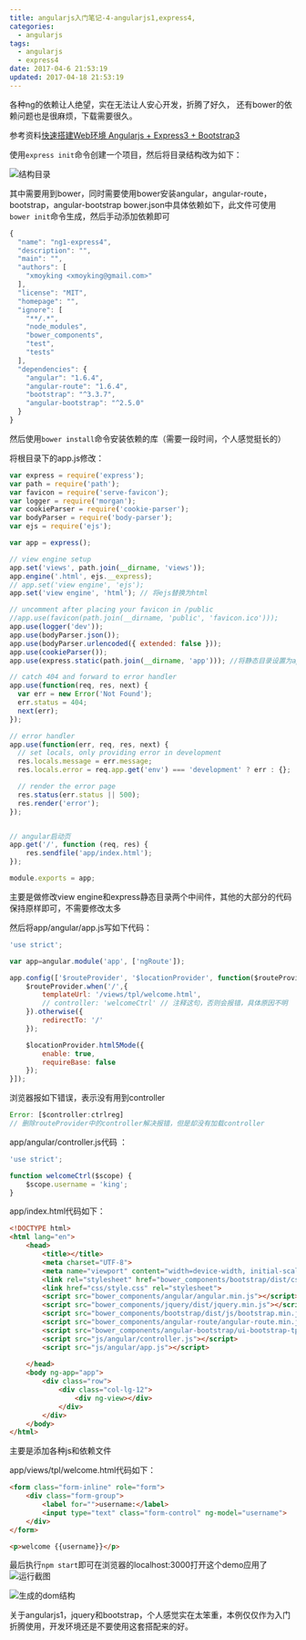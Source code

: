 ```yaml
---
title: angularjs入门笔记-4-angularjs1,express4,
categories:
  - angularjs
tags:
  - angularjs
  - express4
date: 2017-04-6 21:53:19
updated: 2017-04-18 21:53:19
---
```


各种ng的依赖让人绝望，实在无法让人安心开发，折腾了好久， 还有bower的依赖问题也是很麻烦，下载需要很久。

参考资料[快速搭建Web环境 Angularjs + Express3 + Bootstrap3](http://blog.fens.me/angularjs-express3-bootstrap3/)

使用`express init`命令创建一个项目，然后将目录结构改为如下：

![结构目录](1.png)

其中需要用到bower，同时需要使用bower安装angular，angular-route，bootstrap，angular-bootstrap
bower.json中具体依赖如下，此文件可使用`bower init`命令生成，然后手动添加依赖即可
```js
{
  "name": "ng1-express4",
  "description": "",
  "main": "",
  "authors": [
    "xmoyking <xmoyking@gmail.com>"
  ],
  "license": "MIT",
  "homepage": "",
  "ignore": [
    "**/.*",
    "node_modules",
    "bower_components",
    "test",
    "tests"
  ],
  "dependencies": {
    "angular": "1.6.4",
    "angular-route": "1.6.4",
    "bootstrap": "^3.3.7",
    "angular-bootstrap": "^2.5.0"
  }
}
```
然后使用`bower install`命令安装依赖的库（需要一段时间，个人感觉挺长的）

将根目录下的app.js修改：
```js
var express = require('express');
var path = require('path');
var favicon = require('serve-favicon');
var logger = require('morgan');
var cookieParser = require('cookie-parser');
var bodyParser = require('body-parser');
var ejs = require('ejs');

var app = express();

// view engine setup
app.set('views', path.join(__dirname, 'views'));
app.engine('.html', ejs.__express);
// app.set('view engine', 'ejs'); 
app.set('view engine', 'html'); // 将ejs替换为html

// uncomment after placing your favicon in /public
//app.use(favicon(path.join(__dirname, 'public', 'favicon.ico')));
app.use(logger('dev'));
app.use(bodyParser.json());
app.use(bodyParser.urlencoded({ extended: false }));
app.use(cookieParser());
app.use(express.static(path.join(__dirname, 'app'))); //将静态目录设置为app目录，元public目录没有使用

// catch 404 and forward to error handler
app.use(function(req, res, next) {
  var err = new Error('Not Found');
  err.status = 404;
  next(err);
});

// error handler
app.use(function(err, req, res, next) {
  // set locals, only providing error in development
  res.locals.message = err.message;
  res.locals.error = req.app.get('env') === 'development' ? err : {};

  // render the error page
  res.status(err.status || 500);
  res.render('error');
});


// angular启动页
app.get('/', function (req, res) {
    res.sendfile('app/index.html');
});

module.exports = app;
```
主要是做修改view engine和express静态目录两个中间件，其他的大部分的代码保持原样即可，不需要修改太多


然后将app/angular/app.js写如下代码：
```js
'use strict';

var app=angular.module('app', ['ngRoute']);

app.config(['$routeProvider', '$locationProvider', function($routeProvider, $locationProvider){
    $routeProvider.when('/',{
        templateUrl: '/views/tpl/welcome.html',
        // controller: 'welcomeCtrl' // 注释这句，否则会报错，具体原因不明
    }).otherwise({
        redirectTo: '/'
    });

    $locationProvider.html5Mode({
        enable: true,
        requireBase: false
    });
}]);
```

浏览器报如下错误，表示没有用到controller
```js
Error: [$controller:ctrlreg] 
// 删除routeProvider中的controller解决报错，但是却没有加载controller
```

app/angular/controller.js代码 ：
```js
'use strict';

function welcomeCtrl($scope) {
    $scope.username = 'king';
}
```

app/index.html代码如下：
```html
<!DOCTYPE html>
<html lang="en">
    <head>
        <title></title>
        <meta charset="UTF-8">
        <meta name="viewport" content="width=device-width, initial-scale=1">
        <link rel="stylesheet" href="bower_components/bootstrap/dist/css/bootstrap.min.css">
        <link href="css/style.css" rel="stylesheet">
        <script src="bower_components/angular/angular.min.js"></script>
        <script src="bower_components/jquery/dist/jquery.min.js"></script>
        <script src="bower_components/bootstrap/dist/js/bootstrap.min.js"></script>
        <script src="bower_components/angular-route/angular-route.min.js"></script>
        <script src="bower_components/angular-bootstrap/ui-bootstrap-tpls.min.js"></script>
        <script src="js/angular/controller.js"></script>
        <script src="js/angular/app.js"></script>
        
    </head>
    <body ng-app="app">
        <div class="row">
            <div class="col-lg-12">
                <div ng-view></div>
            </div>
        </div>
    </body>
</html>
```
主要是添加各种js和依赖文件

app/views/tpl/welcome.html代码如下：
```html
<form class="form-inline" role="form">
    <div class="form-group">
        <label for="">username:</label>
        <input type="text" class="form-control" ng-model="username">
    </div>
</form>

<p>welcome {{username}}</p>
```

最后执行`npm start`即可在浏览器的localhost:3000打开这个demo应用了
![运行截图](2.png)

![生成的dom结构](3.png)

关于angularjs1，jquery和bootstrap，个人感觉实在太笨重，本例仅仅作为入门折腾使用，开发环境还是不要使用这套搭配来的好。